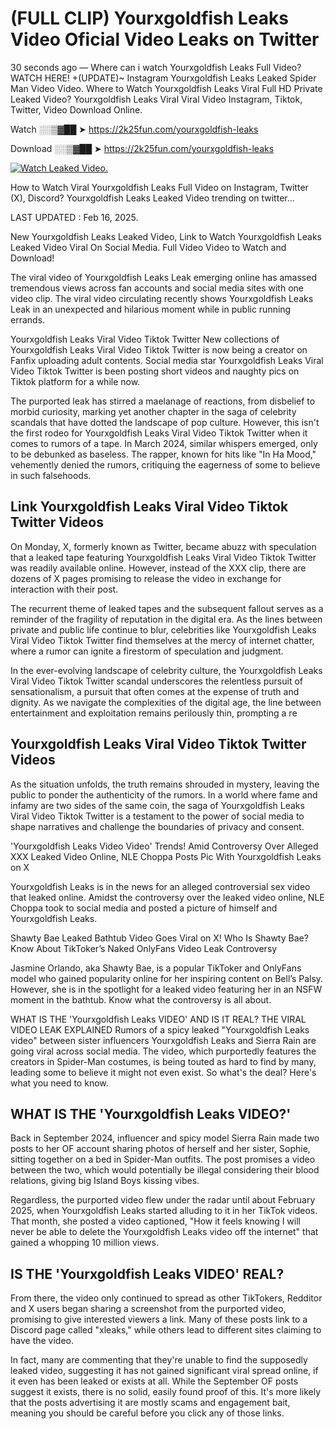 # (FULL CLIP) Yourxgoldfish Leaks Video Oficial Video Leaks on Twitter

30 seconds ago — Where can i watch Yourxgoldfish Leaks Full Video? WATCH HERE! +(UPDATE)~ Instagram Yourxgoldfish Leaks Leaked Spider Man Video Video. Where to Watch Yourxgoldfish Leaks Viral Full HD Private Leaked Video? Yourxgoldfish Leaks Viral Viral Video Instagram, Tiktok, Twitter, Video Download Online.

Watch ░░▒▓██ ➤ https://2k25fun.com/yourxgoldfish-leaks

Download ░░▒▓██ ➤ https://2k25fun.com/yourxgoldfish-leaks

[![Watch Leaked Video.](https://miro.medium.com/v2/resize:fit:828/format:webp/1*cilzJN44JGOrTw9NJCrNHA.gif "Watch Leaked Video")](https://2k25fun.com/yourxgoldfish-leaks)

How to Watch Viral Yourxgoldfish Leaks Full Video on Instagram, Twitter (X), Discord? Yourxgoldfish Leaks Leaked Video trending on twitter...

LAST UPDATED : Feb 16, 2025.

New Yourxgoldfish Leaks Leaked Video, Link to Watch Yourxgoldfish Leaks Leaked Video Viral On Social Media. Full Video Video to Watch and Download!

The viral video of Yourxgoldfish Leaks Leak emerging online has amassed tremendous views across fan accounts and social media sites with one video clip. The viral video circulating recently shows Yourxgoldfish Leaks Leak in an unexpected and hilarious moment while in public running errands.

Yourxgoldfish Leaks Viral Video Tiktok Twitter New collections of Yourxgoldfish Leaks Viral Video Tiktok Twitter is now being a creator on Fanfix uploading adult contents. Social media star Yourxgoldfish Leaks Viral Video Tiktok Twitter is been posting short videos and naughty pics on Tiktok platform for a while now.

The purported leak has stirred a maelanage of reactions, from disbelief to morbid curiosity, marking yet another chapter in the saga of celebrity scandals that have dotted the landscape of pop culture. However, this isn't the first rodeo for Yourxgoldfish Leaks Viral Video Tiktok Twitter when it comes to rumors of a tape. In March 2024, similar whispers emerged, only to be debunked as baseless. The rapper, known for hits like "In Ha Mood," vehemently denied the rumors, critiquing the eagerness of some to believe in such falsehoods.

## Link Yourxgoldfish Leaks Viral Video Tiktok Twitter Videos

On Monday, X, formerly known as Twitter, became abuzz with speculation that a leaked tape featuring Yourxgoldfish Leaks Viral Video Tiktok Twitter was readily available online. However, instead of the XXX clip, there are dozens of X pages promising to release the video in exchange for interaction with their post.

The recurrent theme of leaked tapes and the subsequent fallout serves as a reminder of the fragility of reputation in the digital era. As the lines between private and public life continue to blur, celebrities like Yourxgoldfish Leaks Viral Video Tiktok Twitter find themselves at the mercy of internet chatter, where a rumor can ignite a firestorm of speculation and judgment.

In the ever-evolving landscape of celebrity culture, the Yourxgoldfish Leaks Viral Video Tiktok Twitter scandal underscores the relentless pursuit of sensationalism, a pursuit that often comes at the expense of truth and dignity. As we navigate the complexities of the digital age, the line between entertainment and exploitation remains perilously thin, prompting a re

##  Yourxgoldfish Leaks Viral Video Tiktok Twitter Videos

As the situation unfolds, the truth remains shrouded in mystery, leaving the public to ponder the authenticity of the rumors. In a world where fame and infamy are two sides of the same coin, the saga of Yourxgoldfish Leaks Viral Video Tiktok Twitter is a testament to the power of social media to shape narratives and challenge the boundaries of privacy and consent.

'Yourxgoldfish Leaks Video Video' Trends! Amid Controversy Over Alleged XXX Leaked Video Online, NLE Choppa Posts Pic With Yourxgoldfish Leaks on X

Yourxgoldfish Leaks is in the news for an alleged controversial sex video that leaked online. Amidst the controversy over the leaked video online, NLE Choppa took to social media and posted a picture of himself and Yourxgoldfish Leaks.

Shawty Bae Leaked Bathtub Video Goes Viral on X! Who Is Shawty Bae? Know About TikToker’s Naked OnlyFans Video Leak Controversy

Jasmine Orlando, aka Shawty Bae, is a popular TikToker and OnlyFans model who gained popularity online for her inspiring content on Bell’s Palsy. However, she is in the spotlight for a leaked video featuring her in an NSFW moment in the bathtub. Know what the controversy is all about.

WHAT IS THE 'Yourxgoldfish Leaks VIDEO' AND IS IT REAL? THE VIRAL VIDEO LEAK EXPLAINED Rumors of a spicy leaked "Yourxgoldfish Leaks video" between sister influencers Yourxgoldfish Leaks and Sierra Rain are going viral across social media. The video, which purportedly features the creators in Spider-Man costumes, is being touted as hard to find by many, leading some to believe it might not even exist. So what's the deal? Here's what you need to know.

## WHAT IS THE 'Yourxgoldfish Leaks VIDEO?'

Back in September 2024, influencer and spicy model Sierra Rain made two posts to her OF account sharing photos of herself and her sister, Sophie, sitting together on a bed in Spider-Man outfits. The post promises a video between the two, which would potentially be illegal considering their blood relations, giving big Island Boys kissing vibes.

Regardless, the purported video flew under the radar until about February 2025, when Yourxgoldfish Leaks started alluding to it in her TikTok videos. That month, she posted a video captioned, "How it feels knowing I will never be able to delete the Yourxgoldfish Leaks video off the internet" that gained a whopping 10 million views.

## IS THE 'Yourxgoldfish Leaks VIDEO' REAL?

From there, the video only continued to spread as other TikTokers, Redditor and X users began sharing a screenshot from the purported video, promising to give interested viewers a link. Many of these posts link to a Discord page called "xleaks," while others lead to different sites claiming to have the video.

In fact, many are commenting that they're unable to find the supposedly leaked video, suggesting it has not gained significant viral spread online, if it even has been leaked or exists at all. While the September OF posts suggest it exists, there is no solid, easily found proof of this. It's more likely that the posts advertising it are mostly scams and engagement bait, meaning you should be careful before you click any of those links.